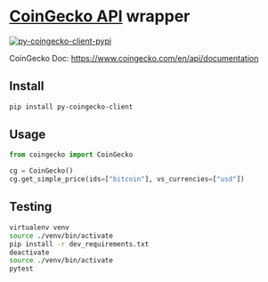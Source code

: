 # [CoinGecko API](https://www.coingecko.com/en) wrapper

[![py-coingecko-client-pypi](https://img.shields.io/pypi/v/py-coingecko-client.svg)](https://pypi.python.org/pypi/py-coingecko-client)

CoinGecko Doc: https://www.coingecko.com/en/api/documentation

## Install

```bash
pip install py-coingecko-client
```

## Usage

```python
from coingecko import CoinGecko

cg = CoinGecko()
cg.get_simple_price(ids=["bitcoin"], vs_currencies=["usd"])
```

## Testing

```bash
virtualenv venv
source ./venv/bin/activate
pip install -r dev_requirements.txt
deactivate
source ./venv/bin/activate
pytest
```
